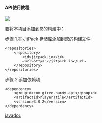 #### API使用教程

[![](https://jitpack.io/v/com.gitee.handy-api/PlayerTitle.svg)](https://jitpack.io/#com.gitee.handy-api/PlayerTitle)

要将本项目添加到您的构建中：

步骤 1.将 JitPack 存储库添加到您的构建文件
```
<repositories>
    <repository>
        <id>jitpack.io</id>
        <url>https://jitpack.io</url>
    </repository>
</repositories>
```
步骤 2.添加依赖项
```
<dependency>
    <groupId>com.gitee.handy-api</groupId>
    <artifactId>PlayerTtile</artifactId>
    <version>3.0.2</version>
</dependency>
```

[javadoc](https://handy-api.gitee.io/playertitle/)